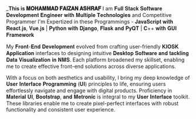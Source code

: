 ___________This is 𝐌𝐎𝐇𝐀𝐌𝐌𝐀𝐃 𝐅𝐀𝐈𝐙𝐀𝐍 𝐀𝐒𝐇𝐑𝐀𝐅__________
I am 𝐅𝐮𝐥𝐥 𝐒𝐭𝐚𝐜𝐤 𝐒𝐨𝐟𝐭𝐰𝐚𝐫𝐞 𝐃𝐞𝐯𝐞𝐥𝐨𝐩𝐦𝐞𝐧𝐭 𝐄𝐧𝐠𝐢𝐧𝐞𝐞𝐫 𝐰𝐢𝐭𝐡 𝐌𝐮𝐥𝐭𝐢𝐩𝐥𝐞 𝐓𝐞𝐜𝐡𝐧𝐨𝐥𝐨𝐠𝐢𝐞𝐬 and Competitive Programmer
I'm Expertized in these Programmings - 𝐉𝐚𝐯𝐚𝐒𝐜𝐫𝐢𝐩𝐭 𝐰𝐢𝐭𝐡 𝐑𝐞𝐚𝐜𝐭.𝐣𝐬, 𝐕𝐮𝐞.𝐣𝐬 | 𝐏𝐲𝐭𝐡𝐨𝐧 𝐰𝐢𝐭𝐡 𝐃𝐣𝐚𝐧𝐠𝐨, 𝐅𝐥𝐚𝐬𝐤 𝐚𝐧𝐝 𝐏𝐲𝐐𝐓 | 𝐂++ 𝐰𝐢𝐭𝐡 𝐆𝐔𝐈 𝐅𝐫𝐚𝐦𝐞𝐰𝐨𝐫𝐤

My 𝐅𝐫𝐨𝐧𝐭-𝐄𝐧𝐝 𝐃𝐞𝐯𝐞𝐥𝐨𝐩𝐦𝐞𝐧𝐭 evolved from crafting user-friendly 𝐊𝐈𝐎𝐒𝐊 𝐀𝐩𝐩𝐥𝐢𝐜𝐚𝐭𝐢𝐨𝐧 interfaces to designing intuitive 𝐃𝐞𝐬𝐤𝐭𝐨𝐩 𝐒𝐨𝐟𝐭𝐰𝐚𝐫𝐞 𝐚𝐧𝐝 𝐭𝐚𝐜𝐤𝐥𝐢𝐧𝐠 𝐃𝐚𝐭𝐚 𝐕𝐢𝐬𝐮𝐚𝐥𝐢𝐳𝐚𝐭𝐢𝐨𝐧 𝐢𝐧 𝐍𝐌𝐒. Each platform broadened my skillset, enabling me to create effective front-end solutions across diverse applications.

With a focus on both aesthetics and usability, I bring my deep knowledge of 𝐔𝐬𝐞𝐫 𝐈𝐧𝐭𝐞𝐫𝐟𝐚𝐜𝐞 𝐏𝐫𝐨𝐠𝐫𝐚𝐦𝐦𝐢𝐧𝐠 (𝐔𝐈)  principles to life, ensuring users effortlessly navigate and engage with digital products.
Proficiency in 𝐌𝐚𝐭𝐞𝐫𝐢𝐚𝐥 𝐔𝐈, 𝐁𝐨𝐨𝐭𝐬𝐭𝐫𝐚𝐩, 𝐚𝐧𝐝 𝐌𝐞𝐭𝐫𝐨𝐧𝐢𝐜 is integral to my 𝐔𝐬𝐞𝐫 𝐈𝐧𝐭𝐞𝐫𝐟𝐚𝐜𝐞 toolkit. These libraries enable me to create pixel-perfect interfaces with robust functionality and consistent user experience.


<!---
ProgrammingTechniques/ProgrammingTechniques is a ✨ special ✨ repository because its `README.md` (this file) appears on your GitHub profile.
You can click the Preview link to take a look at your changes.
--->

